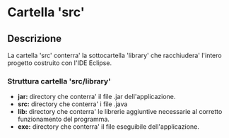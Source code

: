 Cartella 'src'
==============

Descrizione
-----------

La cartella 'src' conterra' la sottocartella 'library' che racchiudera' l'intero progetto costruito con l'IDE Eclipse. 

### Struttura cartella 'src/library'

* **jar:** directory che conterra' il file .jar dell'applicazione. 
* **src:** directory che conterra' i file .java
* **lib:** directory che conterra' le librerie aggiuntive necessarie al corretto funzionamento del programma.  
* **exe:** directory che conterra' il file eseguibile dell'applicazione.  
